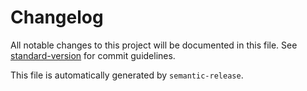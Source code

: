 # Changelog

All notable changes to this project will be documented in this file. See [standard-version](https://github.com/conventional-changelog/standard-version) for commit guidelines.

This file is automatically generated by `semantic-release`.